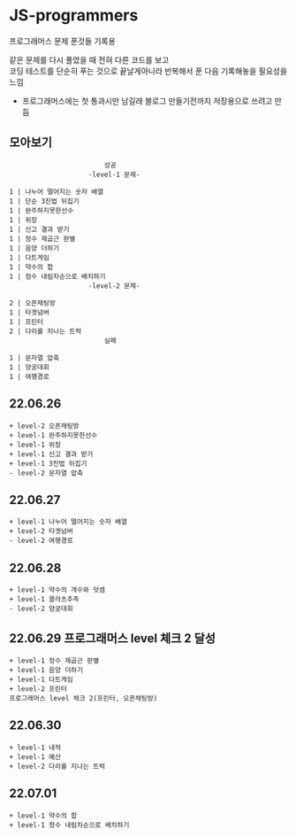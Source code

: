 # JS-programmers
프로그래머스 문제 푼것들 기록용
    
 같은 문제를 다시 풀었을 때 전혀 다른 코드를 보고   
 코딩 테스트를 단순히 푸는 것으로 끝날게아니라 반복해서 푼 다음 기록해놓을 필요성을느낌
 
 + 프로그래머스에는 첫 통과시만 남길래 블로그 만들기전까지 저장용으로 쓰려고 만듬

## 모아보기
                            성공
                        -level-1 문제-
                        
    1 | 나누어 떨어지는 숫자 배열   
    1 | 단순 3진법 뒤집기                         
    1 | 완주하지못한선수                     
    1 | 위장                                
    1 | 신고 결과 받기                        
    1 | 정수 제곱근 판별
    1 | 음양 더하기
    1 | 다트게임
    1 | 약수의 합
    1 | 정수 내림차순으로 배치하기
                        -level-2 문제-

    2 | 오픈채팅방 
    1 | 타겟넘버                     
    1 | 프린터
    2 | 다리를 지나는 트럭
                            실패

    1 | 문자열 압축   
    1 | 양궁대회   
    1 | 여행경로                 

## 22.06.26 
    + level-2 오픈채팅방        
    + level-1 완주하지못한선수  
    + level-1 위장   
    + level-1 신고 결과 받기    
    + level-1 3진법 뒤집기  
    - level-2 문자열 압축   
          

## 22.06.27
    + level-1 나누어 떨어지는 숫자 배열
    + level-2 타겟넘버                      
    - level-2 여행경로                      

    
## 22.06.28
    + level-1 약수의 개수와 덧셈
    + level-1 콜라츠추측
    - level-2 양궁대회

## 22.06.29 프로그래머스 level 체크 2 달성
    + level-1 정수 제곱근 판별
    + level-1 음양 더하기
    + level-1 다트게임
    + level-2 프린터
    프로그래머스 level 체크 2(프린터, 오픈채팅방)

## 22.06.30 
    + level-1 내적
    + level-1 예산
    + level-2 다리를 지나는 트럭

## 22.07.01
    + level-1 약수의 합
    + level-1 정수 내림차순으로 배치하기


    


                   


